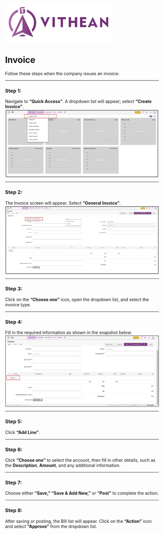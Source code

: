 <img align="center" width="350" style="margin:auto; width: 350px;" title="logo" src="../assets/images/logo.png">

# Invoice

Follow these steps when the company issues an invoice:

---

### **Step 1:**  
Navigate to **“Quick Access”**. A dropdown list will appear; select **“Create Invoice”**.  
<img align="center" style="margin:auto; width:837px" title="Invoice" src="../process-flow/images/02/02-02-01.png">

---

### **Step 2:**  
The Invoice screen will appear. Select **“General Invoice”**.  
<img align="center" style="margin:auto; width:837px" title="Invoice" src="../process-flow/images/02/02-02-02.png">

---

### **Step 3:**  
Click on the **“Choose one”** icon, open the dropdown list, and select the invoice type.

---

### **Step 4:**  
Fill in the required information as shown in the snapshot below.  
<img align="center" style="margin:auto; width:837px" title="Invoice" src="../process-flow/images/02/02-02-03.png">

---

### **Step 5:**  
Click **“Add Line”**.

---

### **Step 6:**  
Click **“Choose one”** to select the account, then fill in other details, such as the **Description**, **Amount**, and any additional information.

---

### **Step 7:**  
Choose either **“Save,” “Save & Add New,”** or **“Post”** to complete the action.

---

### **Step 8:**  
After saving or posting, the Bill list will appear. Click on the **“Action”** icon and select **“Approve”** from the dropdown list.

